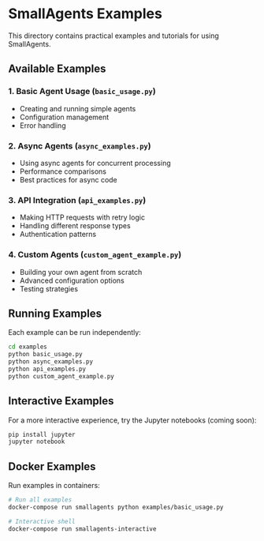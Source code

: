 # SmallAgents Examples

This directory contains practical examples and tutorials for using SmallAgents.

## Available Examples

### 1. Basic Agent Usage (`basic_usage.py`)
- Creating and running simple agents
- Configuration management
- Error handling

### 2. Async Agents (`async_examples.py`)
- Using async agents for concurrent processing
- Performance comparisons
- Best practices for async code

### 3. API Integration (`api_examples.py`)
- Making HTTP requests with retry logic
- Handling different response types
- Authentication patterns

### 4. Custom Agents (`custom_agent_example.py`)
- Building your own agent from scratch
- Advanced configuration options
- Testing strategies

## Running Examples

Each example can be run independently:

```bash
cd examples
python basic_usage.py
python async_examples.py
python api_examples.py
python custom_agent_example.py
```

## Interactive Examples

For a more interactive experience, try the Jupyter notebooks (coming soon):

```bash
pip install jupyter
jupyter notebook
```

## Docker Examples

Run examples in containers:

```bash
# Run all examples
docker-compose run smallagents python examples/basic_usage.py

# Interactive shell
docker-compose run smallagents-interactive
```
